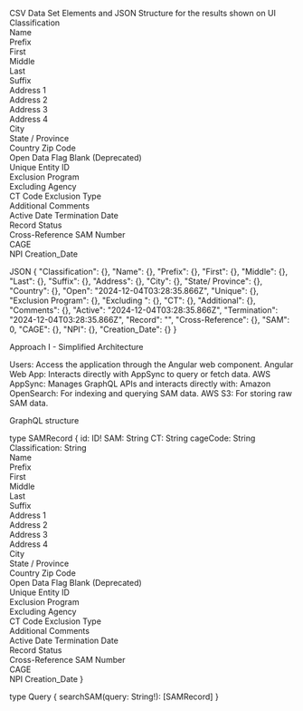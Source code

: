 CSV Data Set Elements and JSON Structure for the results shown on UI
Classification	
Name	
Prefix	
First	
Middle	
Last	
Suffix	
Address 1	
Address 2	
Address 3	
Address 4	
City	
State / Province	
Country	Zip Code	
Open Data Flag	Blank (Deprecated)	
Unique Entity ID	
Exclusion Program	
Excluding Agency	
CT Code	
Exclusion Type	
Additional 
Comments	
Active Date	
Termination Date	
Record Status	
Cross-Reference	
SAM Number	
CAGE	
NPI	
Creation_Date

JSON
{
  "Classification": {},
  "Name": {},
  "Prefix": {},
  "First": {},
  "Middle": {},
  "Last": {},
  "Suffix": {},
  "Address": {},
  "City": {},
  "State/ Province": {},
  "Country": {},
  "Open": "2024-12-04T03:28:35.866Z",
  "Unique": {},
  "Exclusion Program": {},
  "Excluding ": {},
  "CT": {},
  "Additional": {},
  "Comments": {},
  "Active": "2024-12-04T03:28:35.866Z",
  "Termination": "2024-12-04T03:28:35.866Z",
  "Record": "",
  "Cross-Reference": {},
  "SAM": 0,
  "CAGE": {},
  "NPI": {},
  "Creation_Date": {}
}

Approach I - Simplified Architecture

Users: Access the application through the Angular web component.
Angular Web App: Interacts directly with AppSync to query or fetch data.
AWS AppSync: Manages GraphQL APIs and interacts directly with:
Amazon OpenSearch: For indexing and querying SAM data.
AWS S3: For storing raw SAM data.


GraphQL structure

type SAMRecord {
    id: ID!
    SAM: String
    CT: String
    cageCode: String
    Classification: String	
    Name	
    Prefix	
    First	
    Middle	
    Last	
    Suffix	
    Address 1	
    Address 2	
    Address 3	
    Address 4	
    City	
    State / Province	
    Country	Zip Code	
    Open Data Flag	Blank (Deprecated)	
    Unique Entity ID	
    Exclusion Program	
    Excluding Agency	
    CT Code	
    Exclusion Type	
    Additional 
    Comments	
    Active Date	
    Termination Date	
    Record Status	
    Cross-Reference	
    SAM Number	
    CAGE	
    NPI	
    Creation_Date
}

type Query {
    searchSAM(query: String!): [SAMRecord]
}
